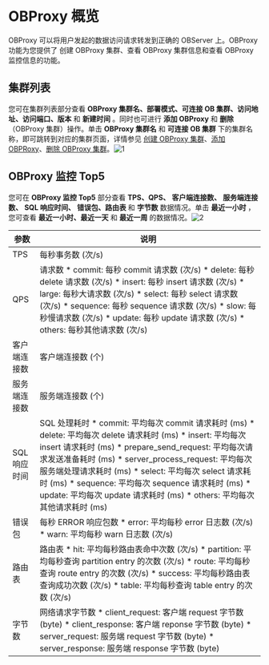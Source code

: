 OBProxy 概览 
===============================

OBProxy 可以将用户发起的数据访问请求转发到正确的 OBServer 上。OBProxy 功能为您提供了 创建 OBProxy 集群、查看 OBProxy 集群信息和查看 OBProxy 监控信息的功能。

**集群列表** 
-----------------------------

您可在集群列表部分查看 **OBProxy 集群名、部署模式、可连接 OB 集群、访问地址、访问端口、版本** 和 **新建时间** 。同时也可进行 **添加 OBProxy** 和 **删除** （OBProxy 集群）操作。单击 **OBProxy 集群名** 和 **可连接 OB 集群** 下的集群名称，即可跳转到对应的集群页面，详情参见 [创建 OBProxy 集群](../../8.obproxy-management/1.create-an-obproxy-cluster.md)、[添加 OBPRoxy](../../8.obproxy-management/6.add-obproxy.md)、[删除 OBProxy 集群](../../8.obproxy-management/11.delete-obproxy-cluster.md)。![1](https://help-static-aliyun-doc.aliyuncs.com/assets/img/zh-CN/5106260261/p265880.png)

**OBProxy 监控 Top5** 
----------------------------------------

您可在 **OBProxy 监控 Top5** 部分查看 **TPS、QPS、** **客户端连接数、** **服务端连接数、** **SQL 响应时间、** **错误包、路由表** 和 **字节数** 数据情况。单击 **最近一小时** ，您可查看 **最近一小时、最近一天** 和 **最近一周** 的数据情况。![2](https://help-static-aliyun-doc.aliyuncs.com/assets/img/zh-CN/5106260261/p265881.png)




|  **参数**  |                                                                                                                                                                                                                                                                                                                                           **说明**                                                                                                                                                                                                                                                                                                                                           |
|----------|--------------------------------------------------------------------------------------------------------------------------------------------------------------------------------------------------------------------------------------------------------------------------------------------------------------------------------------------------------------------------------------------------------------------------------------------------------------------------------------------------------------------------------------------------------------------------------------------------------------------------------------------------------------------------------------------|
| TPS      | 每秒事务数 (次/s)                                                                                                                                                                                                                                                                                                                                                                                                                                                                                                                                                                                                                                                                                |
| QPS      | 请求数 * commit: 每秒 commit 请求数 (次/s)   * delete: 每秒 delete 请求数 (次/s)   * insert: 每秒 insert 请求数 (次/s)   * large: 每秒大请求数 (次/s)   * select: 每秒 select 请求数 (次/s)   * sequence: 每秒 sequence 请求数 (次/s)   * slow: 每秒慢请求数 (次/s)   * update: 每秒 update 请求数 (次/s)   * others: 每秒其他请求数 (次/s)                                                                   |
| 客户端连接数   | 客户端连接数 (个)                                                                                                                                                                                                                                                                                                                                                                                                                                                                                                                                                                                                                                                                                 |
| 服务端连接数   | 服务端连接数 (个)                                                                                                                                                                                                                                                                                                                                                                                                                                                                                                                                                                                                                                                                                 |
| SQL 响应时间 | SQL 处理耗时 * commit: 平均每次 commit 请求耗时 (ms)   * delete: 平均每次 delete 请求耗时 (ms)   * insert: 平均每次 insert 请求耗时 (ms)   * prepare_send_request: 平均每次请求发送准备耗时 (ms)   * server_process_request: 平均每次服务端处理请求耗时 (ms)   * select: 平均每次 select 请求耗时 (ms)   * sequence: 平均每次 sequence 请求耗时 (ms)   * update: 平均每次 update 请求耗时 (ms)   * others: 平均每次其他请求耗时 (ms)    |
| 错误包      | 每秒 ERROR 响应包数 * error: 平均每秒 error 日志数 (次/s)   * warn: 平均每秒 warn 日志数 (次/s)                                                                                                                                                                                                                                                                                                                                                                                                                                                                                                               |
| 路由表      | 路由表 * hit: 平均每秒路由表命中次数 (次/s)   * partition: 平均每秒查询 partition entry 的次数 (次/s)   * route: 平均每秒查询 route entry 的次数 (次/s)   * success: 平均每秒路由表查询成功次数 (次/s)   * table: 平均每秒查询 table entry 的次数 (次/s)                                                                                                                                                                                                                                                                                        |
| 字节数      | 网络请求字节数 * client_request: 客户端 request 字节数 (byte)   * client_response: 客户端 reponse 字节数 (byte)   * server_request: 服务端 request 字节数 (byte)   * server_response: 服务端 response 字节数 (byte)                                                                                                                                                                                                                                                                                                                                  |



